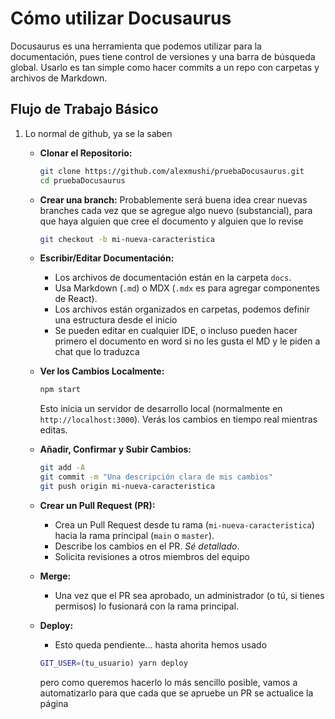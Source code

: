 # Cómo utilizar Docusaurus

Docusaurus es una herramienta que podemos utilizar para la documentación, pues tiene control de versiones y una barra de búsqueda global. Usarlo es tan simple como hacer commits a un repo con carpetas y archivos de Markdown.

## Flujo de Trabajo Básico

1.  Lo normal de github, ya se la saben

    *   **Clonar el Repositorio:**
        ```bash
        git clone https://github.com/alexmushi/pruebaDocusaurus.git
        cd pruebaDocusaurus
        ```

    *   **Crear una branch:**  Probablemente será buena idea crear nuevas branches cada vez que se agregue algo nuevo (substancial), para que haya alguien que cree el documento y alguien que lo revise
        ```bash
        git checkout -b mi-nueva-caracteristica
        ```

    *   **Escribir/Editar Documentación:**
        *   Los archivos de documentación están en la carpeta `docs`.
        *   Usa Markdown (`.md`) o MDX (`.mdx` es para agregar componentes de React).
        *   Los archivos están organizados en carpetas, podemos definir una estructura desde el inicio
        *  Se pueden editar en cualquier IDE, o incluso pueden hacer primero el documento en word si no les gusta el MD y le piden a chat que lo traduzca

    *   **Ver los Cambios Localmente:**
        ```bash
        npm start  
        ```
        Esto inicia un servidor de desarrollo local (normalmente en `http://localhost:3000`).  Verás los cambios en tiempo real mientras editas.

    *   **Añadir, Confirmar y Subir Cambios:**
        ```bash
        git add -A
        git commit -m "Una descripción clara de mis cambios"
        git push origin mi-nueva-caracteristica
        ```

    *   **Crear un Pull Request (PR):**
        *   Crea un Pull Request desde tu rama (`mi-nueva-caracteristica`) hacia la rama principal (`main` o `master`).
        *   Describe los cambios en el PR.  *Sé detallado*.
        *   Solicita revisiones a otros miembros del equipo


    *   **Merge:**
        *   Una vez que el PR sea aprobado, un administrador (o tú, si tienes permisos) lo fusionará con la rama principal.

    *   **Deploy:**
        *   Esto queda pendiente... hasta ahorita hemos usado 
        ```bash
        GIT_USER=(tu_usuario) yarn deploy
        ```
        pero como queremos hacerlo lo más sencillo posible, vamos a automatizarlo para que cada que se apruebe un PR se actualice la página

